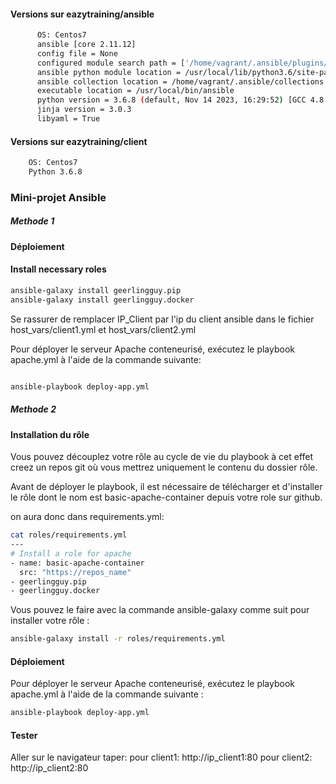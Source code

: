 #### Versions sur eazytraining/ansible
```bash
      OS: Centos7
      ansible [core 2.11.12]
      config file = None
      configured module search path = ['/home/vagrant/.ansible/plugins/modules', '/usr/share/ansible/plugins/modules']
      ansible python module location = /usr/local/lib/python3.6/site-packages/ansible
      ansible collection location = /home/vagrant/.ansible/collections:/usr/share/ansible/collections
      executable location = /usr/local/bin/ansible
      python version = 3.6.8 (default, Nov 14 2023, 16:29:52) [GCC 4.8.5 20150623 (Red Hat 4.8.5-44)]
      jinja version = 3.0.3
      libyaml = True
```
  
#### Versions sur eazytraining/client
```bash
    OS: Centos7
    Python 3.6.8
```
### Mini-projet Ansible

##### Methode 1

#### Déploiement

#### Install necessary roles

```bash
ansible-galaxy install geerlingguy.pip
ansible-galaxy install geerlingguy.docker
```

Se rassurer de remplacer IP_Client par l'ip du client ansible dans le fichier host_vars/client1.yml et host_vars/client2.yml

Pour déployer le serveur Apache conteneurisé, exécutez le playbook apache.yml à l'aide de la commande suivante:

```bash

ansible-playbook deploy-app.yml
```

##### Methode 2

#### Installation du rôle

Vous pouvez découplez votre rôle au cycle de vie du playbook à cet effet creez un repos git où vous mettrez uniquement le contenu du dossier rôle.

Avant de déployer le playbook, il est nécessaire de télécharger et d'installer le rôle dont le nom est basic-apache-container depuis votre role sur github.

on aura donc dans requirements.yml:

```bash
cat roles/requirements.yml
---
# Install a role for apache
- name: basic-apache-container 
  src: "https://repos_name"
- geerlingguy.pip
- geerlingguy.docker
```

Vous pouvez le faire avec la commande ansible-galaxy comme suit pour installer votre rôle :

```bash
ansible-galaxy install -r roles/requirements.yml
```

#### Déploiement
Pour déployer le serveur Apache conteneurisé, exécutez le playbook apache.yml à l'aide de la commande suivante :

```bash
ansible-playbook deploy-app.yml
```
#### Tester

Aller sur le navigateur taper: 
pour client1: http://ip_client1:80
pour client2: http://ip_client2:80

